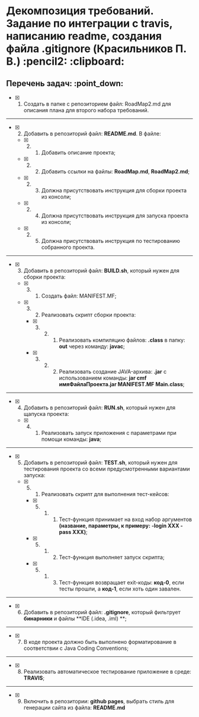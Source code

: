 <h1>Декомпозиция требований. Задание по интеграции с travis, написанию readme, создания файла .gitignore (Красильников П. В.) :pencil2: :clipboard:</h1>

<h2>Перечень задач: :point_down:</h2>

  - [x] 1. Создать в папке с репозиторием файл: RoadMap2.md для описания плана для второго набора требований.

<hr>

  - [x] 2. Добавить в репозиторий файл: **README.md**. В файле:

    - [x] 2. 1. Добавить описание проекта;

    - [x] 2. 2. Добавить ссылки на файлы: **RoadMap.md**, **RoadMap2.md**;

    - [x] 2. 3. Должна присутствовать инструкция для сборки проекта из консоли;

    - [x] 2. 4. Должна присутствовать инструкция для запуска проекта из консоли;

    - [x] 2. 5. Должна присутствовать инструкция по тестированию собранного проекта.

<hr>
  
  - [x] 3. Добавить в репозиторий файл: **BUILD.sh**, который нужен для сборки проекта:

    - [x] 3. 1. Создать файл: MANIFEST.MF;

    - [x] 3. 2. Реализовать скрипт сборки проекта:

      - [x] 3. 2. 1. Реализовать компиляцию файлов: **.class** в папку: **out** через команду: **javac**;

      - [x] 3. 2. 2. Реализовать создание JAVA-архива: **.jar** с использованием команды: **jar cmf имяФайлаПроекта.jar MANIFEST.MF Main.class**;

<hr>

  - [x] 4. Добавить в репозиторий файл: **RUN.sh**, который нужен для щапуска проекта:

      - [x] 4. 1. Реализовать запуск приложения с параметрами при помощи команды: **java**;

<hr>
  
  - [x] 5. Добавить в репозиторий файл: **TEST.sh**, который нужен для тестирования проекта со всеми предусмотренными вариантами запуска:

      - [x] 5. 1. Реализовать скрипт для выполнения тест-кейсов:

        - [x] 5. 1. 1. Тест-функция принимает на вход набор аргументов **(название, параметры, к примеру: -login XXX -pass XXX)**;

        - [x] 5. 1. 2. Тест-функция выполняет запуск скрипта;

        - [x] 5. 1. 3. Тест-функция возвращает exit-коды: **код-0**, если тесты прошли, а **код-1**, если хоть один завален.

<hr>
  
  - [x] 6. Добавить в репозиторий файл: **.gitignore**, который фильтрует **бинарники** и файлы **IDE (.idea, .iml) **;

<hr>

  - [x] 7. В коде проекта должно быть выполнено форматирование в соответствии с Java Coding Conventions;

<hr>

  - [x] 8. Реализовать автоматическое тестирование приложение в среде: **TRAVIS**;

<hr>

  - [x] 9. Включить в репозитории: **github pages**, выбрать стиль для генерации сайта из файла: **README.md**


